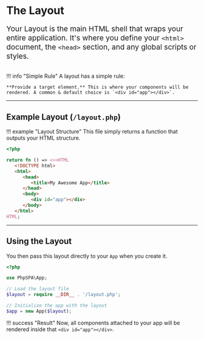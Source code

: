 # The Layout

<p style="font-size: 1.2rem; color: var(--md-default-fg-color--light); margin-bottom: 2rem;">
Your Layout is the main HTML shell that wraps your entire application. It's where you define your <code>&lt;html&gt;</code> document, the <code>&lt;head&gt;</code> section, and any global scripts or styles.
</p>

!!! info "Simple Rule"
    A layout has a simple rule:
    
    **Provide a target element.** This is where your components will be rendered. A common & default choice is `<div id="app"></div>`.

---

## Example Layout (`/layout.php`)

!!! example "Layout Structure"
    This file simply returns a function that outputs your HTML structure.

```php
<?php

return fn () => <<<HTML
   <!DOCTYPE html>
   <html>
      <head>
         <title>My Awesome App</title>
      </head>
      <body>
         <div id="app"></div>
      </body>
   </html>
HTML;
```

---

## Using the Layout

You then pass this layout directly to your `App` when you create it.

```php
<?php

use PhpSPA\App;

// Load the layout file
$layout = require __DIR__ . '/layout.php';

// Initialize the app with the layout
$app = new App($layout);
```

!!! success "Result"
    Now, all components attached to your app will be rendered inside that `<div id="app"></div>`.
